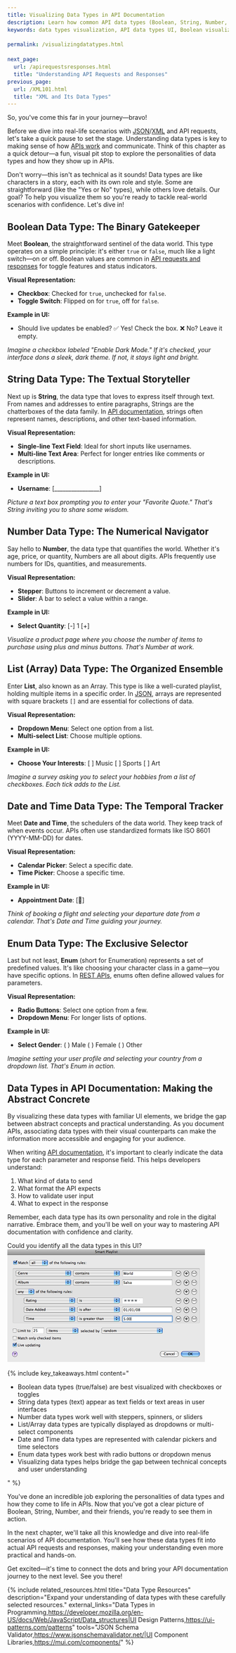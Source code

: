 ```yaml
---
title: Visualizing Data Types in API Documentation
description: Learn how common API data types (Boolean, String, Number, List, Date/Time, Enum) are visualized in user interfaces. An essential guide for API documentation, helping technical writers and developers represent abstract data concepts visually.
keywords: data types visualization, API data types UI, Boolean visualization, String visualization, Number visualization, List visualization, Date and Time visualization, Enum visualization, API UI elements, UI components for data types, data type representation, API form elements, visual data type guide, checkbox for Boolean, text field for String, stepper for Number, dropdown for List, calendar for Date, radio buttons for Enum, UI patterns for APIs, data type user interfaces, technical writing visualization, API documentation best practices

permalink: /visualizingdatatypes.html

next_page:
  url: /apirequestsresponses.html
  title: "Understanding API Requests and Responses"
previous_page:
  url: /XML101.html
  title: "XML and Its Data Types"
---
```


So, you've come this far in your journey—bravo! 

Before we dive into real-life scenarios with [JSON](/apidocumentation/JSON101.html)/[XML](/apidocumentation/XML101.html) and API requests, let's take a quick pause to set the stage. Understanding data types is key to making sense of how [APIs work](/apidocumentation/whatisanapi.html) and communicate. Think of this chapter as a quick detour—a fun, visual pit stop to explore the personalities of data types and how they show up in APIs.

Don't worry—this isn't as technical as it sounds! Data types are like characters in a story, each with its own role and style. Some are straightforward (like the "Yes or No" types), while others love details. Our goal? To help you visualize them so you're ready to tackle real-world scenarios with confidence. Let's dive in!

<script async src="https://pagead2.googlesyndication.com/pagead/js/adsbygoogle.js?client=ca-pub-7149683584202371"
      crossorigin="anonymous"></script>
  <!-- AddTitleOne -->
  <ins class="adsbygoogle"
      style="display:block"
      data-ad-client="ca-pub-7149683584202371"
      data-ad-slot="7422872052"
      data-ad-format="auto"
      data-full-width-responsive="true"></ins>
  <script>
      (adsbygoogle = window.adsbygoogle || []).push({});
  </script>

## **Boolean Data Type: The Binary Gatekeeper**
Meet **Boolean**, the straightforward sentinel of the data world. This type operates on a simple principle: it's either `true` or `false`, much like a light switch—on or off. Boolean values are common in [API requests and responses](/apidocumentation/requestandresponse.html) for toggle features and status indicators.

**Visual Representation:**
- **Checkbox**: Checked for `true`, unchecked for `false`.
- **Toggle Switch**: Flipped on for `true`, off for `false`.

**Example in UI:**
- Should live updates be enabled?
    ✅ Yes! Check the box.
    ❌ No? Leave it empty.

_Imagine a checkbox labeled "Enable Dark Mode." If it's checked, your interface dons a sleek, dark theme. If not, it stays light and bright._



## **String Data Type: The Textual Storyteller**

Next up is **String**, the data type that loves to express itself through text. From names and addresses to entire paragraphs, Strings are the chatterboxes of the data family. In [API documentation](/apidocumentation/whatwritersdo.html), strings often represent names, descriptions, and other text-based information.

**Visual Representation:**
- **Single-line Text Field**: Ideal for short inputs like usernames.
- **Multi-line Text Area**: Perfect for longer entries like comments or descriptions.

**Example in UI:**
- **Username**: [________________]

*Picture a text box prompting you to enter your "Favorite Quote." That's String inviting you to share some wisdom.*

## **Number Data Type: The Numerical Navigator**

Say hello to **Number**, the data type that quantifies the world. Whether it's age, price, or quantity, Numbers are all about digits. APIs frequently use numbers for IDs, quantities, and measurements.

**Visual Representation:**
- **Stepper**: Buttons to increment or decrement a value.
- **Slider**: A bar to select a value within a range.

**Example in UI:**
- **Select Quantity**: [-] 1 [+]

*Visualize a product page where you choose the number of items to purchase using plus and minus buttons. That's Number at work.*

<script async src="https://pagead2.googlesyndication.com/pagead/js/adsbygoogle.js?client=ca-pub-7149683584202371"
      crossorigin="anonymous"></script>
  <!-- AddTitleOne -->
  <ins class="adsbygoogle"
      style="display:block"
      data-ad-client="ca-pub-7149683584202371"
      data-ad-slot="7422872052"
      data-ad-format="auto"
      data-full-width-responsive="true"></ins>
  <script>
      (adsbygoogle = window.adsbygoogle || []).push({});
  </script>

## **List (Array) Data Type: The Organized Ensemble**

Enter **List**, also known as an Array. This type is like a well-curated playlist, holding multiple items in a specific order. In [JSON](/apidocumentation/JSON101.html), arrays are represented with square brackets `[]` and are essential for collections of data.

**Visual Representation:**
- **Dropdown Menu**: Select one option from a list.
- **Multi-select List**: Choose multiple options.

**Example in UI:**
- **Choose Your Interests**: [ ] Music [ ] Sports [ ] Art

*Imagine a survey asking you to select your hobbies from a list of checkboxes. Each tick adds to the List.*

## **Date and Time Data Type: The Temporal Tracker**

Meet **Date and Time**, the schedulers of the data world. They keep track of when events occur. APIs often use standardized formats like ISO 8601 (YYYY-MM-DD) for dates.

**Visual Representation:**
- **Calendar Picker**: Select a specific date.
- **Time Picker**: Choose a specific time.

**Example in UI:**
- **Appointment Date**: [📅]

*Think of booking a flight and selecting your departure date from a calendar. That's Date and Time guiding your journey.*

## **Enum Data Type: The Exclusive Selector**

Last but not least, **Enum** (short for Enumeration) represents a set of predefined values. It's like choosing your character class in a game—you have specific options. In [REST APIs](/restAPI.html), enums often define allowed values for parameters.

**Visual Representation:**
- **Radio Buttons**: Select one option from a few.
- **Dropdown Menu**: For longer lists of options.

**Example in UI:**
- **Select Gender**: ( ) Male ( ) Female ( ) Other

*Imagine setting your user profile and selecting your country from a dropdown list. That's Enum in action.*

## Data Types in API Documentation: Making the Abstract Concrete

By visualizing these data types with familiar UI elements, we bridge the gap between abstract concepts and practical understanding. As you document APIs, associating data types with their visual counterparts can make the information more accessible and engaging for your audience.

When writing [API documentation](/apidocumentation/whatwritersdo.html), it's important to clearly indicate the data type for each parameter and response field. This helps developers understand:

1. What kind of data to send
2. What format the API expects
3. How to validate user input
4. What to expect in the response

Remember, each data type has its own personality and role in the digital narrative. Embrace them, and you'll be well on your way to mastering API documentation with confidence and clarity.

<div class="question-box">
    <i class="fas fa-question"></i> Could you identify all the data types in this UI?
    <img src="./assets/images/data-types.png" alt="Data Types in UI Elements">
</div>

{% include key_takeaways.html content="
<ul>
  <li>Boolean data types (true/false) are best visualized with checkboxes or toggles</li>
  <li>String data types (text) appear as text fields or text areas in user interfaces</li>
  <li>Number data types work well with steppers, spinners, or sliders</li>
  <li>List/Array data types are typically displayed as dropdowns or multi-select components</li>
  <li>Date and Time data types are represented with calendar pickers and time selectors</li>
  <li>Enum data types work best with radio buttons or dropdown menus</li>
  <li>Visualizing data types helps bridge the gap between technical concepts and user understanding</li>
</ul>
" %}

You've done an incredible job exploring the personalities of data types and how they come to life in APIs. Now that you've got a clear picture of Boolean, String, Number, and their friends, you're ready to see them in action.

In the next chapter, we'll take all this knowledge and dive into real-life scenarios of API documentation. You'll see how these data types fit into actual API requests and responses, making your understanding even more practical and hands-on.

Get excited—it's time to connect the dots and bring your API documentation journey to the next level. See you there!

{% include related_resources.html 
  title="Data Type Resources"
  description="Expand your understanding of data types with these carefully selected resources."
  external_links="Data Types in Programming,https://developer.mozilla.org/en-US/docs/Web/JavaScript/Data_structures|UI Design Patterns,https://ui-patterns.com/patterns"
  tools="JSON Schema Validator,https://www.jsonschemavalidator.net/|UI Component Libraries,https://mui.com/components/"
%}